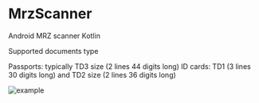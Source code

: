 # MrzScanner 
Android MRZ scanner Kotlin

Supported documents type 

Passports: typically TD3 size (2 lines 44 digits long)
ID cards: TD1 (3 lines 30 digits long) and TD2 size (2 lines 36 digits long)

![example](https://user-images.githubusercontent.com/25269366/135257610-1dc0c1b6-adef-4ba9-8932-012408b4e36e.gif)

